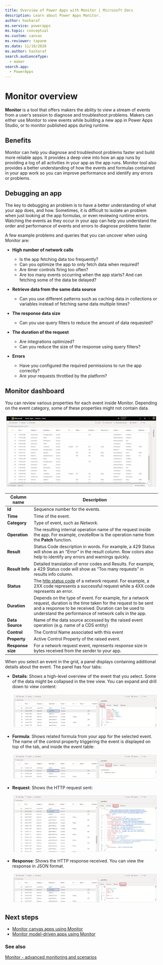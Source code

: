 ```yaml
---
title: Overview of Power Apps with Monitor | Microsoft Docs
description: Learn about Power Apps Monitor.
author: hasharaf
ms.service: powerapps
ms.topic: conceptual
ms.custom: canvas
ms.reviewer: tapanm
ms.date: 11/19/2020
ms.author: hasharaf
search.audienceType: 
  - maker
search.app: 
  - PowerApps
---
```


# Monitor overview

**Monitor** is a tool that offers makers the ability to view a stream of events from a user’s session to diagnose and troubleshoot problems. Makers can either use Monitor to view events while building a new app in Power Apps Studio, or to monitor published apps during runtime.

## Benefits

Monitor can help you diagnose and troubleshoot problems faster and build more
reliable apps. It provides a deep view into how an app runs by providing a log
of all activities in your app as the app runs. Monitor tool also provides a
better understanding of how the events and formulas contained in your app work
so you can improve performance and identify any errors or problems.

## Debugging an app

The key to debugging an problem is to have a better understanding of what your app does, and how. Sometimes, it is difficult to isolate an problem when just looking at the app formulas, or even reviewing runtime errors. Watching the events as they occur in your app can help you understand the order and performance of events and errors to diagnose problems faster.

A few example problems and queries that you can uncover when using Monitor are:

- **High number of network calls**
    - Is the app fetching data too frequently?
    - Can you optimize the app to only fetch data when required?
    - Are timer controls firing too often?
    - Are too many events occurring when the app starts? And can fetching some of the data be delayed?

-   **Retrieve data from the same data source**
    - Can you use different patterns such as caching data in collections or variables instead of fetching same data multiple times?

-   **The response data size**
    - Can you use query filters to reduce the amount of data requested?

-   **The duration of the request**
    - Are integrations optimized?
    - Can you reduce the size of the response using query filters?

-   **Errors**
    - Have you configured the required permissions to run the app correctly?
    - Are your requests throttled by the platform?

## Monitor dashboard

You can review various properties for each event inside Monitor. Depending on
the event category, some of these properties might not contain data.

![Monitor dashboard](media/monitor/monitor.png "Monitor dashboard")

| Column name       | Description                                                                                                                                                                                                                                       |
|-------------------|----------------------------------------------------------------------------------------------------------------------------------------------------------------------------------------------------------------------------------------|
| **Id**            | Sequence number for the events.                                                                                                                                                                                                        |
| **Time**          | Time of the event.                                                                                                                                                                                                                     |
| **Category**      | Type of event, such as *Network*.                                                                                                                                                                                                      |
| **Operation**     | The resulting internal operation name of the request inside the app. For example, *createRow* is the operation name from the **Patch** function.                                                                                       |
| **Result**        | Status Code description in words. For example, a 429 Status will show as an *“Error”* in the result column. Row colors also help to identify any errors and warnings quickly.                                                          |
| **Result Info**   | Detailed translation of error codes and Results. For example, a 429 Status code will show as “Too many requests” in results info column.                                                                                               |
| **Status**        | The [http status code](https://www.w3.org/Protocols/rfc2616/rfc2616-sec10.html) of a network request. For example, a 2XX code represents a successful request while a 4XX code represents an error.                                    |
| **Duration**      | Depends on the type of event. For example, for a network request, duration is the time taken for the request to be sent and a response to be received. Duration can be used to understand the performance of network calls in the app. |
| **Data Source**   | Name of the data source accessed by the raised event operation (e.g. name of a CDS entity)                                                                                                                                             |
| **Control**       | The Control Name associated with this event                                                                                                                                                                                            |
| **Property**      | Active Control Property of the raised event.                                                                                                                                                                                           |
| **Response size** | For a network request event, represents response size in bytes received from the sender to your app.                                                                                                                                   |

When you select an event in the grid, a panel displays containing additional
details about the event. The panel has four tabs:

- **Details**: Shows a high-level overview of the event that you select. Some
    of the data might be collapsed in the tree view. You can expand and drill
    down to view content:

    ![Monitor - Details](media/monitor/monitor-details.png "Monitor - Details")

- **Formula**: Shows related formula from your app for the selected event. The
    name of the control property triggering the event is displayed on top of the tab, and inside the event table:

    ![Monitor - Formula](media/monitor/monitor-formula.png "Monitor - Formula")

- **Request**: Shows the HTTP request sent:

    ![Monitor - Request](media/monitor/monitor-request.png "Monitor - Request")

- **Response**: Shows the HTTP response received. You can view the response in
    JSON format.

    ![Monitor - Response](media/monitor/monitor-response.png "Monitor - Response")

## Next steps

- [Monitor canvas apps using Monitor](monitor-canvasapps.md)
- [Monitor model-driven apps using Monitor](monitor-modelapps.md)

### See also

[Monitor - advanced monitoring and scenarios](monitor-advanced.md)

